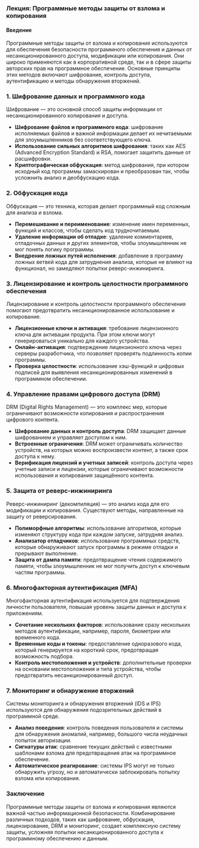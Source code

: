 ### Лекция: Программные методы защиты от взлома и копирования

#### Введение

Программные методы защиты от взлома и копирования используются для обеспечения безопасности программного обеспечения и данных от несанкционированного доступа, модификации или копирования. Они широко применяются как в корпоративной среде, так и в сфере защиты авторских прав на программное обеспечение. Основные принципы этих методов включают шифрование, контроль доступа, аутентификацию и методы обнаружения вторжений.

### 1. Шифрование данных и программного кода

Шифрование — это основной способ защиты информации от несанкционированного копирования и доступа.

- **Шифрование файлов и программного кода**: шифрование исполняемых файлов и важной информации делает их нечитаемыми для злоумышленников без соответствующего ключа.
- **Использование сильных алгоритмов шифрования**: таких как AES (Advanced Encryption Standard) и RSA, помогает защитить данные от расшифровки.
- **Криптографическая обфускация**: метод шифрования, при котором исходный код программы замаскирован и преобразован так, чтобы усложнить анализ и деобфускацию кода.

### 2. Обфускация кода

Обфускация — это техника, которая делает программный код сложным для анализа и взлома. 

- **Перемешивание и переименование**: изменение имен переменных, функций и классов, чтобы сделать код трудночитаемым.
- **Удаление информации об отладке**: удаление комментариев, отладочных данных и других элементов, чтобы злоумышленник не мог понять логику программы.
- **Внедрение ложных путей исполнения**: добавление в программу ложных ветвей кода для затруднения анализа, которые не влияют на функционал, но замедляют попытки реверс-инжиниринга.

### 3. Лицензирование и контроль целостности программного обеспечения

Лицензирование и контроль целостности программного обеспечения помогают предотвратить несанкционированное использование и копирование.

- **Лицензионные ключи и активация**: требование лицензионного ключа для активации продукта. При этом ключи могут генерироваться уникально для каждого устройства.
- **Онлайн-активация**: подтверждение лицензионного ключа через серверы разработчика, что позволяет проверять подлинность копии программы.
- **Проверка целостности**: использование хэш-функций и цифровых подписей для выявления несанкционированных изменений в программном обеспечении.

### 4. Управление правами цифрового доступа (DRM)

DRM (Digital Rights Management) — это комплекс мер, которые ограничивают возможности копирования и распространения цифрового контента.

- **Шифрование данных и контроль доступа**: DRM защищает данные шифрованием и управляет доступом к ним.
- **Встроенные ограничения**: DRM может ограничивать количество устройств, на которых можно воспроизвести контент, а также срок доступа к нему.
- **Верификация лицензий и учетных записей**: контроль доступа через учетные записи и лицензии, которые ограничивают возможности использования и копирования защищённого контента.

### 5. Защита от реверс-инжиниринга

Реверс-инжиниринг (декомпиляция) — это анализ кода для его модификации и копирования. Существуют методы, направленные на защиту от реверсирования.

- **Полиморфные алгоритмы**: использование алгоритмов, которые изменяют структуру кода при каждом запуске, затрудняя анализ.
- **Анализатор отладчиков**: использование программных средств, которые обнаруживают запуск программы в режиме отладки и прерывают выполнение.
- **Защита от дампа памяти**: предотвращение чтения содержимого памяти, чтобы злоумышленник не мог получить доступ к ключевым частям программы.

### 6. Многофакторная аутентификация (MFA)

Многофакторная аутентификация используется для подтверждения личности пользователя, повышая уровень защиты данных и доступа к приложениям.

- **Сочетание нескольких факторов**: использование сразу нескольких методов аутентификации, например, пароля, биометрии или временного кода.
- **Временные коды и токены**: предоставление одноразового кода, который генерируется на короткий срок, предотвращая возможность подбора.
- **Контроль местоположения и устройств**: дополнительные проверки на основании местоположения и типа устройства, чтобы предотвратить несанкционированный доступ.

### 7. Мониторинг и обнаружение вторжений

Системы мониторинга и обнаружения вторжений (IDS и IPS) используются для обнаружения подозрительных действий в программной среде.

- **Анализ поведения**: контроль поведения пользователя и системы для обнаружения аномалий, например, большого числа неудачных попыток авторизации.
- **Сигнатуры атак**: сравнение текущих действий с известными шаблонами взлома для предотвращения атак на программное обеспечение.
- **Автоматическое реагирование**: системы IPS могут не только обнаружить угрозу, но и автоматически заблокировать попытку взлома или копирования.

### Заключение

Программные методы защиты от взлома и копирования являются важной частью информационной безопасности. Комбинирование различных подходов, таких как шифрование, обфускация, лицензирование, DRM и мониторинг, создает комплексную систему защиты, усложняя попытки несанкционированного доступа к программному обеспечению и данным.